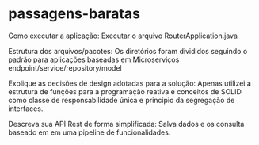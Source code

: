 # passagens-baratas
Como executar a aplicação: Executar o arquivo RouterApplication.java

Estrutura dos arquivos/pacotes: Os diretórios foram divididos seguindo o padrão para aplicações baseadas em Microserviços endpoint/service/repository/model

Explique as decisões de design adotadas para a solução: Apenas utilizei a estrutura de funções para a programação reativa e conceitos de SOLID como classe de responsabilidade única e principio da segregação de interfaces.

Descreva sua APÌ Rest de forma simplificada: Salva dados e os consulta baseado em em uma pipeline de funcionalidades.
